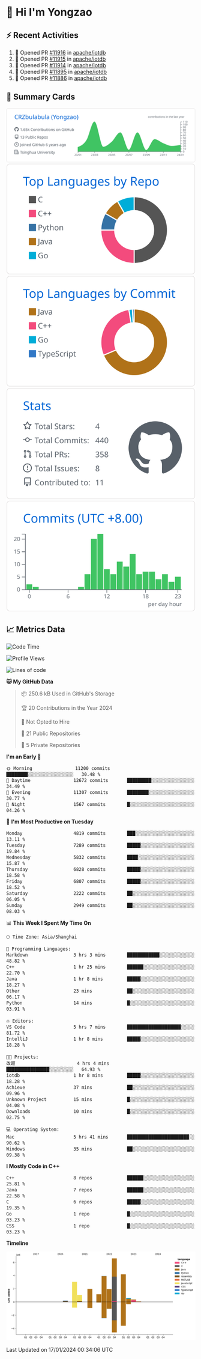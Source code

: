 # 👋 Hi I'm Yongzao

## ⚡ Recent Activities
<!--START_SECTION:activity-->
1. 💪 Opened PR [#11916](https://github.com/apache/iotdb/pull/11916) in [apache/iotdb](https://github.com/apache/iotdb)
2. 💪 Opened PR [#11915](https://github.com/apache/iotdb/pull/11915) in [apache/iotdb](https://github.com/apache/iotdb)
3. 💪 Opened PR [#11914](https://github.com/apache/iotdb/pull/11914) in [apache/iotdb](https://github.com/apache/iotdb)
4. 💪 Opened PR [#11895](https://github.com/apache/iotdb/pull/11895) in [apache/iotdb](https://github.com/apache/iotdb)
5. 💪 Opened PR [#11886](https://github.com/apache/iotdb/pull/11886) in [apache/iotdb](https://github.com/apache/iotdb)
<!--END_SECTION:activity-->

## 🎑 Summary Cards

[![](https://raw.githubusercontent.com/CRZbulabula/CRZbulabula/main/profile-summary-card-output/github/0-profile-details.svg)](https://github.com/vn7n24fzkq/github-profile-summary-cards)
[![](https://raw.githubusercontent.com/CRZbulabula/CRZbulabula/main/profile-summary-card-output/github/1-repos-per-language.svg)](https://github.com/vn7n24fzkq/github-profile-summary-cards) [![](https://raw.githubusercontent.com/CRZbulabula/CRZbulabula/main/profile-summary-card-output/github/2-most-commit-language.svg)](https://github.com/vn7n24fzkq/github-profile-summary-cards)
[![](https://raw.githubusercontent.com/CRZbulabula/CRZbulabula/main/profile-summary-card-output/github/3-stats.svg)](https://github.com/vn7n24fzkq/github-profile-summary-cards) [![](https://raw.githubusercontent.com/CRZbulabula/CRZbulabula/main/profile-summary-card-output/github/4-productive-time.svg)](https://github.com/vn7n24fzkq/github-profile-summary-cards)

## 📈 Metrics Data

<!--START_SECTION:waka-->
![Code Time](http://img.shields.io/badge/Code%20Time-542%20hrs%2023%20mins-blue)

![Profile Views](http://img.shields.io/badge/Profile%20Views-0-blue)

![Lines of code](https://img.shields.io/badge/From%20Hello%20World%20I%27ve%20Written-24.9%20million%20lines%20of%20code-blue)

**🐱 My GitHub Data** 

> 📦 250.6 kB Used in GitHub's Storage 
 > 
> 🏆 20 Contributions in the Year 2024
 > 
> 🚫 Not Opted to Hire
 > 
> 📜 21 Public Repositories 
 > 
> 🔑 5 Private Repositories 
 > 
**I'm an Early 🐤** 

```text
🌞 Morning                11200 commits       ████████░░░░░░░░░░░░░░░░░   30.48 % 
🌆 Daytime                12672 commits       █████████░░░░░░░░░░░░░░░░   34.49 % 
🌃 Evening                11307 commits       ████████░░░░░░░░░░░░░░░░░   30.77 % 
🌙 Night                  1567 commits        █░░░░░░░░░░░░░░░░░░░░░░░░   04.26 % 
```
📅 **I'm Most Productive on Tuesday** 

```text
Monday                   4819 commits        ███░░░░░░░░░░░░░░░░░░░░░░   13.11 % 
Tuesday                  7289 commits        █████░░░░░░░░░░░░░░░░░░░░   19.84 % 
Wednesday                5832 commits        ████░░░░░░░░░░░░░░░░░░░░░   15.87 % 
Thursday                 6828 commits        █████░░░░░░░░░░░░░░░░░░░░   18.58 % 
Friday                   6807 commits        █████░░░░░░░░░░░░░░░░░░░░   18.52 % 
Saturday                 2222 commits        ██░░░░░░░░░░░░░░░░░░░░░░░   06.05 % 
Sunday                   2949 commits        ██░░░░░░░░░░░░░░░░░░░░░░░   08.03 % 
```


📊 **This Week I Spent My Time On** 

```text
🕑︎ Time Zone: Asia/Shanghai

💬 Programming Languages: 
Markdown                 3 hrs 3 mins        ████████████░░░░░░░░░░░░░   48.82 % 
C++                      1 hr 25 mins        ██████░░░░░░░░░░░░░░░░░░░   22.70 % 
Java                     1 hr 8 mins         █████░░░░░░░░░░░░░░░░░░░░   18.27 % 
Other                    23 mins             ██░░░░░░░░░░░░░░░░░░░░░░░   06.17 % 
Python                   14 mins             █░░░░░░░░░░░░░░░░░░░░░░░░   03.91 % 

🔥 Editors: 
VS Code                  5 hrs 7 mins        ████████████████████░░░░░   81.72 % 
IntelliJ                 1 hr 8 mins         █████░░░░░░░░░░░░░░░░░░░░   18.28 % 

🐱‍💻 Projects: 
改题                       4 hrs 4 mins        ████████████████░░░░░░░░░   64.93 % 
iotdb                    1 hr 8 mins         █████░░░░░░░░░░░░░░░░░░░░   18.28 % 
Achieve                  37 mins             ██░░░░░░░░░░░░░░░░░░░░░░░   09.96 % 
Unknown Project          15 mins             █░░░░░░░░░░░░░░░░░░░░░░░░   04.08 % 
Downloads                10 mins             █░░░░░░░░░░░░░░░░░░░░░░░░   02.75 % 

💻 Operating System: 
Mac                      5 hrs 41 mins       ███████████████████████░░   90.62 % 
Windows                  35 mins             ██░░░░░░░░░░░░░░░░░░░░░░░   09.38 % 
```

**I Mostly Code in C++** 

```text
C++                      8 repos             ██████░░░░░░░░░░░░░░░░░░░   25.81 % 
Java                     7 repos             ██████░░░░░░░░░░░░░░░░░░░   22.58 % 
C                        6 repos             █████░░░░░░░░░░░░░░░░░░░░   19.35 % 
Go                       1 repo              █░░░░░░░░░░░░░░░░░░░░░░░░   03.23 % 
CSS                      1 repo              █░░░░░░░░░░░░░░░░░░░░░░░░   03.23 % 
```



**Timeline**

![Lines of Code chart](https://raw.githubusercontent.com/CRZbulabula/CRZbulabula/main/assets/bar_graph.png)


 Last Updated on 17/01/2024 00:34:06 UTC
<!--END_SECTION:waka-->

